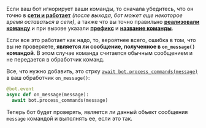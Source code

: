 Если ваш бот игнорирует ваши команды, то сначала убедитесь, что он точно в [**сети и работает**][2] *(после выхода, бот может еще некоторое время оставаться в сети)*, а также что вы точно правильно [**реализовали команду**][5] и при вызове указали [**префикс**][1] и [**название команды**][3]. 

Если все это работает как надо, то, вероятнее всего, ошибка в том, что вы не проверяете, **является ли сообщение, полученное в `on_message()` командой**. В этом случае команда считается обычным сообщением и не передается в обработчик команд.

Все, что нужно добавить, это стрку [`await bot.process_commands(message)`][4] в ваш обработчик `on_message()`:
```py
@bot.event
async def on_message(message):
  await bot.process_commands(message)
```

Теперь бот будет проверять, является ли данный объект сообщения `message` командой и выполнять ее, если это так.


[1]: https://github.com/denisnumb/discord-py-guide/blob/main/discord-py.md#%D0%B8%D0%BD%D0%B8%D1%86%D0%B8%D0%B0%D0%BB%D0%B8%D0%B7%D0%B0%D1%86%D0%B8%D1%8F-%D0%B1%D0%BE%D1%82%D0%B0
[2]: https://github.com/denisnumb/discord-py-guide/blob/main/discord-py.md#%D0%BE%D1%81%D0%BE%D0%B1%D0%B5%D0%BD%D0%BD%D0%BE%D1%81%D1%82%D0%B8
[3]: https://github.com/denisnumb/discord-py-guide/blob/main/discord-py.md#%D1%81%D0%BE%D0%B7%D0%B4%D0%B0%D0%BD%D0%B8%D0%B5-%D0%BF%D0%B5%D1%80%D0%B2%D0%BE%D0%B9-%D0%BA%D0%BE%D0%BC%D0%B0%D0%BD%D0%B4%D1%8B
[4]: https://discordpy.readthedocs.io/en/stable/ext/commands/api.html?highlight=bot#discord.ext.commands.Bot.process_commands
[5]: https://github.com/denisnumb/discord-py-guide/blob/main/discord-py.md#%D0%BE%D0%B1%D1%80%D0%B0%D0%B1%D0%BE%D1%82%D0%BA%D0%B0-%D0%BE%D1%82%D0%B4%D0%B5%D0%BB%D1%8C%D0%BD%D1%8B%D1%85-%D0%BA%D0%BE%D0%BC%D0%B0%D0%BD%D0%B4
